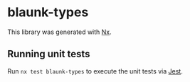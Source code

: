 # blaunk-types

This library was generated with [Nx](https://nx.dev).

## Running unit tests

Run `nx test blaunk-types` to execute the unit tests via
[Jest](https://jestjs.io).
